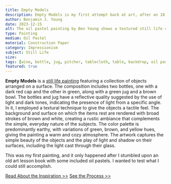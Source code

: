 ```yaml
---
title: Empty Models
description: Empty Models is my first attempt back at art, after an 18 year hiatius since childhood. It's a still life study after discovering some old oil pastels stored away in storage.
author: Benjamin J. Young
date: 2023-12-15
alt: The oil pastel painting by Ben Young shows a textured still life composition of two green bottles, a green jug, and a brown bowl on a hung white fabric surface against a dark wooden background.
type: Painting
medium: Oil Pastel
material: Construction Paper
category: Impressionism
subject: Still Life
size: 
tags: [wine, bottle, jug, pitcher, tablecloth, table, backdrop, oil pastel, impressionism, still life]
featured: true
---
```


**Empty Models** is a [still life painting](https://www.getty.edu/news/what-is-a-still-life/) featuring a collection of objects arranged on a surface. The composition includes two bottles, one with a dark red cap and the other in green, along with a green jug and a brown bowl. The bottles and jug have a reflective quality suggested by the use of light and dark tones, indicating the presence of light from a specific angle. In it, I employed a textural technique to give the objects a tactile feel. The background and surface on which the items rest are rendered with broad strokes of brown and white, creating a rustic ambiance that complements the simple, everyday nature of the subjects. The color palette is predominantly earthy, with variations of green, brown, and yellow hues, giving the painting a warm and cozy atmosphere. The artwork captures the simple beauty of the objects and the play of light and shadow on their surfaces, including the light cast through their glass.

This was my first painting, and it only happened after I stumbled upon an old art lesson book with some included oil pastels. I wanted to test what I could still accomplish.

[Read About the Inspiration >>](./inspiration/)
[See the Process >>](./process/)
